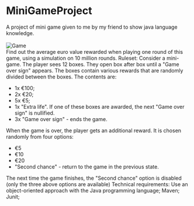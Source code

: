 # MiniGameProject
A project of mini game given to me by my friend to show java language knowledge.
<br><br>
<img src="https://raw.githubusercontent.com/KashPiasecki/KashPiasecki/master/images/dice-147157_640.png" alt="Game"><br>
Find out the average euro value rewarded when playing one round of this game, using a
simulation on 10 million rounds.
Ruleset:
Consider a mini-game.
The player sees 12 boxes. They open box after box until a "Game over sign" appears.
The boxes contain various rewards that are randomly divided between the boxes.
The contents are:
* 1x €100;
* 2x €20;
* 5x €5;
* 1x "Extra life". If one of these boxes are awarded, the next "Game over sign" is nullified.
* 3x "Game over sign" - ends the game.

When the game is over, the player gets an additional reward. It is chosen randomly from four options:
* €5 
* €10
* €20
* "Second chance" - return to the game in the previous state.

The next time the game finishes, the "Second chance" option is disabled (only the three
above options are available)
Technical requirements:
Use an object-oriented approach with the Java programming language;
Maven;
Junit;
